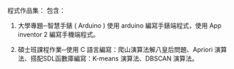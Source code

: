程式作品集：
包含：
1. 大學專題─智慧手錶 ( Arduino )
   使用 arduino 編寫手錶端程式，使用 App inventor 2 編寫手機端程式。

3. 碩士班課程作業─使用 C 語言編寫：爬山演算法解八皇后問題、Apriori 演算法、搭配SDL函數庫編寫：K-means 演算法、DBSCAN 演算法。
